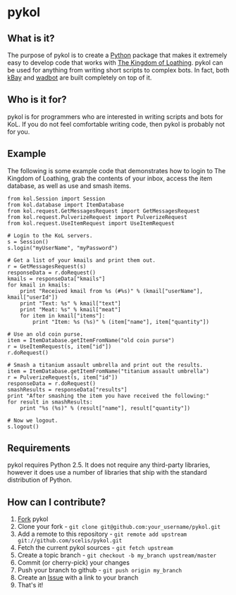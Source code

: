 pykol
=====

What is it?
-----------
The purpose of pykol is to create a [Python](http://www.python.org/)
package that makes it extremely easy to develop code that works with
[The Kingdom of Loathing](http://www.kingdomofloathing.com). pykol can
be used for anything from writing short scripts to complex bots. In fact,
both [kBay](http://forums.kingdomofloathing.com:8080/vb/showthread.php?t=141613)
and [wadbot](http://forums.kingdomofloathing.com:8080/vb/showthread.php?t=152258)
are built completely on top of it.

Who is it for?
--------------
pykol is for programmers who are interested in writing scripts and bots
for KoL. If you do not feel comfortable writing code, then pykol is
probably not for you.

Example
-------
The following is some example code that demonstrates how to login to The Kingdom
of Loathing, grab the contents of your inbox, access the item database, as
well as use and smash items.

	from kol.Session import Session
	from kol.database import ItemDatabase
	from kol.request.GetMessagesRequest import GetMessagesRequest
	from kol.request.PulverizeRequest import PulverizeRequest
	from kol.request.UseItemRequest import UseItemRequest

	# Login to the KoL servers.
	s = Session()
	s.login("myUserName", "myPassword")

	# Get a list of your kmails and print them out.
	r = GetMessagesRequest(s)
	responseData = r.doRequest()
	kmails = responseData["kmails"]
	for kmail in kmails:
		print "Received kmail from %s (#%s)" % (kmail["userName"], kmail["userId"])
		print "Text: %s" % kmail["text"]
		print "Meat: %s" % kmail["meat"]
		for item in kmail["items"]:
			print "Item: %s (%s)" % (item["name"], item["quantity"])

	# Use an old coin purse.
	item = ItemDatabase.getItemFromName("old coin purse")
	r = UseItemRequest(s, item["id"])
	r.doRequest()

	# Smash a titanium assault umbrella and print out the results.
	item = ItemDatabase.getItemFromName("titanium assault umbrella")
	r = PulverizeRequest(s, item["id"])
	responseData = r.doRequest()
	smashResults = responseData["results"]
	print "After smashing the item you have received the following:"
	for result in smashResults:
		print "%s (%s)" % (result["name"], result["quantity"])

	# Now we logout.
	s.logout()

Requirements
------------
pykol requires Python 2.5. It does not require any third-party libraries,
however it does use a number of libraries that ship with the standard
distribution of Python.

How can I contribute?
---------------------
1. [Fork](http://help.github.com/forking/) pykol
2. Clone your fork - `git clone git@github.com:your_username/pykol.git`
3. Add a remote to this repository - `git remote add upstream git://github.com/scelis/pykol.git`
4. Fetch the current pykol sources - `git fetch upstream`
5. Create a topic branch - `git checkout -b my_branch upstream/master`
6. Commit (or cherry-pick) your changes
7. Push your branch to github - `git push origin my_branch`
8. Create an [Issue](http://github.com/scelis/pykol/issues) with a link to your branch
9. That's it!
